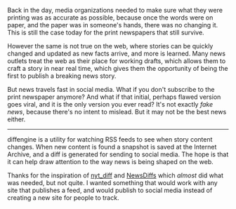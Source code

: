 Back in the day, media organizations needed to make sure what they were 
printing was as accurate as possible, because once the words were on paper, and
the paper was in someone's hands, there was no changing it. This is still the
case today for the print newspapers that still survive.

However the same is not true on the web, where stories can be quickly changed
and updated as new facts arrive, and more is learned. Many news outlets treat
the web as their place for working drafts, which allows them to craft a story in
near real time, which gives them the opportunity of being the first to publish a
breaking news story.

But news travels fast in social media. What if you don't subscribe to the print
newspaper anymore? And what if that initial, perhaps flawed version goes viral,
and it is the only version you ever read? It's not exactly *fake news*, because
there's no intent to mislead. But it may not be the best news either.

---

diffengine is a utility for watching RSS feeds to see when story
content changes. When new content is found a snapshot is saved at the Internet
Archive, and a diff is generated for sending to social media. The hope is that
it can help draw attention to the way news is being shaped on the web.

Thanks for the inspiration of [nyt_diff] and [NewsDiffs] which *almost* did what
was needed, but not quite. I wanted something that would work with any site that
publishes a feed, and would publish to social media instead of creating a new
site for people to track.

[nyt_diff]: https://twitter.com/nyt_diff
[NewsDiffs]: http://newsdiffs.org/
